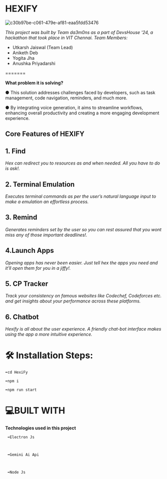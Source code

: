  # **HEXIFY**
  
  
  ![c30b97be-c061-479e-af81-eaa5fdd53476](https://github.com/AnikethDeb2004/HexiFy/assets/137791848/53183a28-8661-4777-b5cb-df4918e7a588)



*This project was built by Team da3m0ns as a part of DevsHouse '24, a hackathon that took place in VIT Chennai.*
*Team Members:* 
- Utkarsh Jaiswal (Team Lead)
- Aniketh Deb
- Yogita Jha
- Anushka Priyadarshi


=======
 

  **What problem it is solving?**


● This solution addresses challenges faced by
developers, such as task management, code
navigation, reminders, and much more.


● By integrating voice generation, it aims to
streamline workflows, enhancing overall
productivity and creating a more engaging
development experience.





## Core Features of HEXIFY

 ## **1. Find**

   _Hex can redirect you to resources as and when
  needed. All you have to do is ask!._

 ## **2.  Terminal Emulation**

  _Executes terminal commands as per the user’s
  natural language input to make a emulation an
  effortless process._



 ## **3. Remind**


  _Generates reminders set by the user so you can
  rest assured that you wont miss any of those
  important deadlines!._


 ## **4.Launch Apps**


  _Opening apps has never been easier. Just tell hex
  the apps you need and it’ll open them for you in
  a jiffy!._


 ## **5. CP Tracker**


  _Track your consistency on famous websites like
  Codechef, Codeforces etc. and get insights about
  your performance across these platforms._


 ## **6. Chatbot**


  _Hexify is all about the user experience. A
  friendly chat-bot interface makes using the app a
  more intuitive experience._



  # 🛠 Installation Steps:


    ➡️cd HexiFy

    ➡️npm i

    ➡️npm run start
  



   # 💻BUILT WITH


   **Technologies used in this project**


     ➡️Electron Js


   
     ➡️Gemini Ai Api


   
     ➡️Node Js
   

